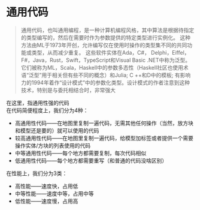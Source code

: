 # 通用代码
> 通用代码，也叫通用编程，是一种计算机编程风格，其中算法是根据待指定的类型编写的，然后在需要时作为参数提供的特定类型进行实例化。 这种方法由ML于1973年开创，允许编写仅在使用时操作的类型集不同的共同功能或类型，从而减少重复。 这些软件实体在Ada，C#， Delphi，Eiffel，F#，Java，Rust，Swift，TypeScript和Visual Basic .NET中称为泛型。 它们被称为ML，Scala，Haskell中的参数多态性（Haskell社区也使用术语“泛型”用于相关但有些不同的概念）和Julia; C ++和D中的模板; 有影响力的1994年着作“设计模式”中的参数化类型。设计模式的作者注意到这种技术，特别是与委托相结合时，非常强大

在这里，指通用性强的代码  
在代码简便程度上，我们分为4种：
* 高通用性代码——在地图里复制一遍代码，无需其他任何操作（当然，放方块和模型还是要的）就可以使用的代码
* 较高通用性代码——在地图里复制一遍代码，给模型加标签或者提供一个需要操作实体/方块的列表使用的代码
* 中等通用性代码——每个地方都需要复制，每次代码相似
* 低通用性代码——每个地方都需要重写（和普通的代码没啥区别）

在性能上，我们分为3类：
* 高性能——速度快，占用低
* 中等性能——速度中等，占用中等
* 低性能——速度慢，占用高